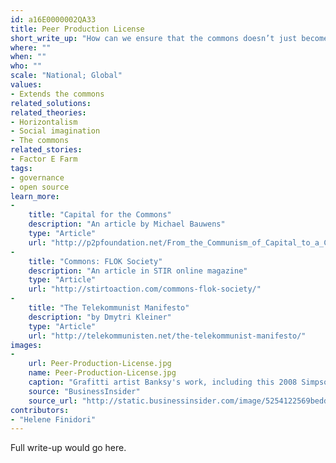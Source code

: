 ```yaml
---
id: a16E0000002QA33
title: Peer Production License
short_write_up: "How can we ensure that the commons doesn’t just become free research and development for private parties? The Peer Production License (PPL), proposed by “venture communist” Dmytri Kleiner, is a reciprocity-based license by which commons are freely accessible to those who contribute to create them, while entities profiting from these commons without contributing are charged license fees. It helps protect digital, natural and biological resources such as software, seeds, plants and ancestral knowledge against the danger of privatization, while enabling their wider use. When paired with open-source producer cooperative models, the PPL can resist extractive global supply chains by supporting a reciprocal economy based on local industry and sustainable community sourcing, using open hardware designs and combined know-how."
where: ""
when: ""
who: ""
scale: "National; Global"
values:
- Extends the commons
related_solutions:
related_theories:
- Horizontalism
- Social imagination
- The commons
related_stories:
- Factor E Farm
tags:
- governance
- open source
learn_more:
-
    title: "Capital for the Commons"
    description: "An article by Michael Bauwens"
    type: "Article"
    url: "http://p2pfoundation.net/From_the_Communism_of_Capital_to_a_Capital_for_the_Commons"
-
    title: "Commons: FLOK Society"
    description: "An article in STIR online magazine"
    type: "Article"
    url: "http://stirtoaction.com/commons-flok-society/"
-
    title: "The Telekommunist Manifesto"
    description: "by Dmytri Kleiner"
    type: "Article"
    url: "http://telekommunisten.net/the-telekommunist-manifesto/"
images:
-
    url: Peer-Production-License.jpg
    name: Peer-Production-License.jpg
    caption: "Grafitti artist Banksy's work, including this 2008 Simpsons-inspired New Orleans mural, often plays with questions of ownership and commodification of art."
    source: "BusinessInsider"
    source_url: "http://static.businessinsider.com/image/5254122569bedd4b4522cfae/image.jpg"
contributors:
- "Helene Finidori"
---
```

Full write-up would go here.
